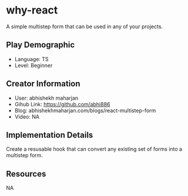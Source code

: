 # why-react

A simple multistep form that can be used in any of your projects.

## Play Demographic

- Language: TS
- Level: Beginner

## Creator Information

- User: abhishekh maharjan
- Gihub Link: https://github.com/abhi886
- Blog: abhishekhmaharjan.com/blogs/react-multistep-form
- Video: NA

## Implementation Details

Create a resusable hook that can convert any existing set of forms into a multistep form.

## Resources

NA
